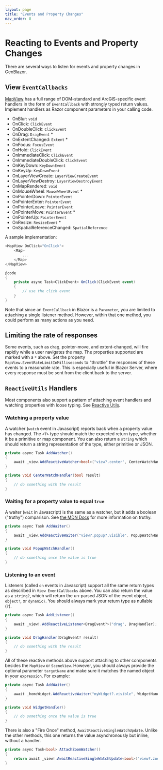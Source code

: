 ```yaml
---
layout: page
title: "Events and Property Changes"
nav_order: 8
---
```


# Reacting to Events and Property Changes

There are several ways to listen for events and property changes in GeoBlazor.

## View `EventCallbacks`

[MapView](classes/dymaptic.GeoBlazor.Core.Components.Views.MapView) has a full range of DOM-standard and ArcGIS-specific
event handlers in the form of `EventCallback` with strongly typed return values.
Implement handlers as Razor component parameters in your calling code.

- OnBlur: `void`
- OnClick: `ClickEvent`
- OnDoubleClick: `ClickEvent`
- OnDrag: `DragEvent` \*
- OnExtentChanged: `Extent` \*
- OnFocus: `FocusEvent`
- OnHold: `ClickEvent`
- OnImmediateClick: `ClickEvent`
- OnImmediateDoubleClick: `ClickEvent`
- OnKeyDown: `KeyDownEvent`
- OnKeyUp: `KeyDownEvent`
- OnLayerViewCreate: `LayerViewCreateEvent`
- OnLayerViewDestroy: `LayerViewDestroyEvent`
- OnMapRendered: `void`
- OnMouseWheel: `MouseWheelEvent` \*
- OnPointerDown: `PointerEvent`
- OnPointerEnter: `PointerEvent`
- OnPointerLeave: `PointerEvent`
- OnPointerMove: `PointerEvent` \*
- OnPointerUp: `PointerEvent`
- OnResize: `ResizeEvent` \*
- OnSpatialReferenceChanged: `SpatialReference`

A sample implementation:

```csharp
<MapView OnClick="OnClick">
    <Map>
        ...
    </Map>
</MapView>

@code 
{
    private async Task<ClickEvent> OnClick(ClickEvent event)
    {
        // use the click event
    }
}
```

Note that since an `EventCallback` in Blazor is a `Parameter`, you are limited to attaching a single listener method.
However, within that one method, you could perform as many actions as you need.

## Limiting the rate of responses

Some events, such as drag, pointer-move, and extent-changed, will fire rapidly while a user navigates the map.
The properties supported are marked with a `*` above.
Set the property `MapView.EventRateLimitInMilliseconds` to "throttle" the responses of these events to a reasonable
rate. This is especially useful in Blazor Server, where every response must be sent from the client back to the server.

## `ReactiveUtils` Handlers

Most components also support a pattern of attaching event handlers and watching properties
with loose typing. See [Reactive Utils](https://samples.GeoBlazor.com/reactive-utils).

### Watching a property value

A watcher (`watch` event in Javascript) reports back when a property value has changed. The `<T>` type should match
the expected return type, whether it be a primitive or map component. You can also return a `string` which should
return a string representation of the type, either primitive or JSON.

```csharp
private async Task AddWatcher()
{
    await _view.AddReactiveWatcher<bool>("view?.center", CenterWatchHandler);
}

private void CenterWatchHandler(bool result)
{
    // do something with the result
}
```

### Waiting for a property value to equal `true`

A waiter (`wait` in Javascript) is the same as a watcher, but it adds a boolean ("truthy") comparison.
See [the MDN Docs](https://developer.mozilla.org/en-US/docs/Glossary/Truthy) for more information on truthy.

```csharp
private async Task AddWaiter()
{
    await _view.AddReactiveWaiter("view?.popup?.visible", PopupWatchHandler);
}

private void PopupWatchHandler()
{
    // do something once the value is true
}
```

### Listening to an event

Listeners (called `on` events in Javascript) support all the same return types as described in `View EventCallbacks`
above.
You can also return the value as a `string?`, which will return the un-parsed JSON of the event object, `object?`,
or `dynamic?`. You should always mark your return type as nullable (`?`).

```csharp
private async Task AddListener()
{
    await _view!.AddReactiveListener<DragEvent?>("drag", DragHandler);
}

private void DragHandler(DragEvent? result)
{
    // do something with the result
}
```

All of these reactive methods above support attaching to other components besides the `MapView` or `SceneView`. However,
you should always provide the optional parameter `targetName` and make sure it matches the named object in
your `expression`.
For example:

```csharp
private async Task AddWaiter()
{
    await _homeWidget.AddReactiveWaiter("myWidget?.visible", WidgetHandler, "myWidget");
}

private void WidgetHandler()
{
    // do something once the value is true
}
```

There is also a "Fire Once" method, `AwaitReactiveSingleWatchUpdate`. Unlike the other methods, this one returns the
value
asynchronously but inline, without a handler.

```csharp
private async Task<bool> AttachZoomWatcher()
{
    return await _view!.AwaitReactiveSingleWatchUpdate<bool>("view?.zoom > 20");
}
```

